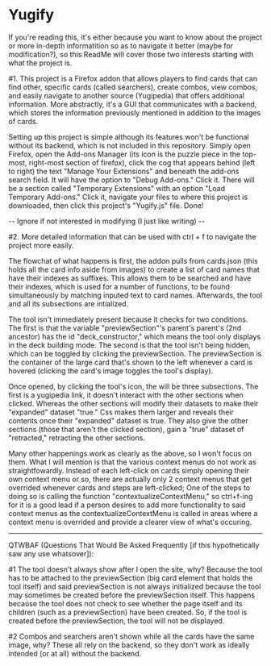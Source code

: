 # Yugify

If you're reading this, it's either because you want to know about the project or more in-depth informatition so as to navigate it better 
(maybe for modification?), so this ReadMe will cover those two interests starting with what the project is. 

#1. This project is a Firefox
addon that allows players to find cards that can find other, specific cards (called searchers), create combos, view combos, and easily 
navigate to another source (Yugipedia) that offers additional information. More abstractly, it's a GUI that communicates with a backend, 
which stores the information previously mentioned in addition to the images of cards.

Setting up this project is simple although its features won't be functional without its backend, which is not included in this repository.
Simply open Firefox, open the Add-ons Manager (its icon is the puzzle piece in the top-most, right-most section of firefox), click the cog 
that appears behind (left to right) the text "Manage Your Extensions" and beneath the add-ons search field. It will have the option to 
"Debug Add-ons." Click it. There will be a section called "Temporary Extensions" with an option "Load Temporary Add-ons." Click it, navigate 
your files to where this project is downloaded, then click this project's "Yugify.js" file. Done!

-- Ignore if not interested in modifying (I just like writing) --

#2. More detailed information that can be used with ctrl + f to navigate the project more easily.


The flowchat of what happens is first, the addon pulls from cards.json (this holds all the card info aside from images) to create a list 
of card names that have their indexes as suffixes. This allows them to be searched and have their indexes, which is used for a number of 
functions, to be found simultaneously by matching inputed text to card names. Afterwards, the tool and all its subsections are intialized. 

The tool isn't immediately present because it checks for two conditions. The first is that the variable "previewSection"'s parent's parent's 
(2nd ancestor) has the id "deck_constructor," which means the tool only displays in the deck building mode. The second is that the tool isn't 
being hidden, which can be toggled by clicking the previewSection. The previewSection is the container of the large card that's shown to the 
left whenever a card is hovered (clicking the card's image toggles the tool's display).

Once opened, by clicking the tool's icon, the will be three subsections. The first is a yugipedia link, it doesn't interact with the other 
sections when clicked. Whereas the other sections will modify their datasets to make their "expanded" dataset "true." Css makes them larger 
and reveals their contents once their "expanded" dataset is true. They also give the other sections (those that aren't the clicked section), 
gain a "true" dataset of "retracted," retracting the other sections. 

Many other happenings work as clearly as the above, so I won't focus on them. What I will mention is that the various context menus do not work 
as straightfowardly. Instead of each left-click on cards simply opening their own context menu or so, there are actually only 2 context menus 
that get overrided whenever cards and steps are left-clicked; One of the steps to doing so is calling the function "contextualizeContextMenu," 
so ctrl+f-ing for it is a good lead if a person desires to add more functionality to said context menus as the contextualizeContextMenu is called
in areas where a context menu is overrided and provide a clearer view of what's occuring.

-----------------------------------------------------------------------------------------

QTWBAF (Questions That Would Be Asked Frequently [if this hypothetically saw any use whatsover]):

#1 The tool doesn't always show after I open the site, why?
  Because the tool has to be attached to the previewSection (big card element that holds the tool itself) and said previewSection is not always 
  initialized because the tool may sometimes be created before the previewSection itself. This happens because the tool does not check to see whether 
  the page itself and its children (such as a previewSection) have been created. So, if the tool is created before the previewSection, the tool will 
  not be displayed.
  
#2 Combos and searchers aren't shown while all the cards have the same image, why? 
  These all rely on the backend, so they don't work as ideally intended (or at all) without the backend.
